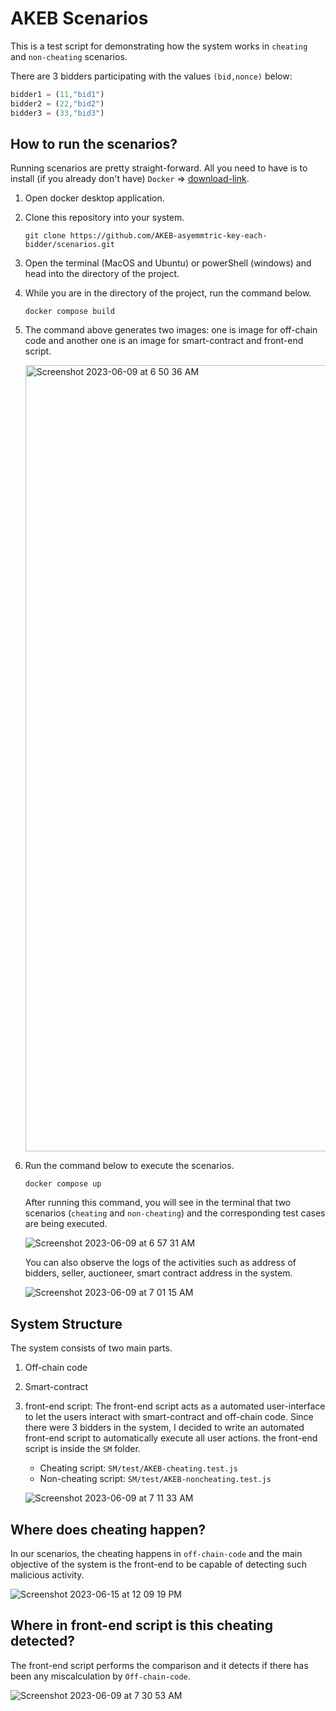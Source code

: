 # AKEB Scenarios

This is a test script for demonstrating how the system works in `cheating` and `non-cheating` scenarios.

There are 3 bidders participating with the values `(bid,nonce)` below:

```javaScript
bidder1 = (11,"bid1")
bidder2 = (22,"bid2")
bidder3 = (33,"bid3")
```

## How to run the scenarios?

Running scenarios are pretty straight-forward. All you need to have is to install (if you already don't have) `Docker` => [download-link](https://docs.docker.com/get-docker/).

1. Open docker desktop application.
2. Clone this repository into your system.

   ```git
   git clone https://github.com/AKEB-asyemmtric-key-each-bidder/scenarios.git
   ```

3. Open the terminal (MacOS and Ubuntu) or powerShell (windows) and head into the directory of the project.
4. While you are in the directory of the project, run the command below.

   ```docker
   docker compose build
   ```

5. The command above generates two images: one is image for off-chain code and another one is an image for smart-contract and front-end script.

   <img width="1258" alt="Screenshot 2023-06-09 at 6 50 36 AM" src="https://github.com/AKEB-asyemmtric-key-each-bidder/scenarios/assets/32008442/e304d430-5de5-4884-afcf-a3fc934f6f79">

6. Run the command below to execute the scenarios.

   ```docker
   docker compose up
   ```

   After running this command, you will see in the terminal that two scenarios (`cheating` and `non-cheating`) and the corresponding test cases are being executed.

   ![Screenshot 2023-06-09 at 6 57 31 AM](https://github.com/AKEB-asyemmtric-key-each-bidder/scenarios/assets/32008442/1050813a-5a65-4e55-9d1a-9061ba6bdc13)

   You can also observe the logs of the activities such as address of bidders, seller, auctioneer, smart contract address in the system.

   ![Screenshot 2023-06-09 at 7 01 15 AM](https://github.com/AKEB-asyemmtric-key-each-bidder/scenarios/assets/32008442/1b8f32e8-974c-4c3d-8e0d-6348c3e1498c)

## System Structure

The system consists of two main parts.

1. Off-chain code
2. Smart-contract
3. front-end script: The front-end script acts as a automated user-interface to let the users interact with smart-contract and off-chain code. Since there were 3 bidders in the system, I decided to write an automated front-end script to automatically execute all user actions. the front-end script is inside the `SM` folder.

   - Cheating script: `SM/test/AKEB-cheating.test.js`
   - Non-cheating script: `SM/test/AKEB-noncheating.test.js`

   ![Screenshot 2023-06-09 at 7 11 33 AM](https://github.com/AKEB-asyemmtric-key-each-bidder/scenarios/assets/32008442/58b0c7eb-395d-4b32-8591-141a3db4179d)

## Where does cheating happen?

In our scenarios, the cheating happens in `off-chain-code` and the main objective of the system is the front-end to be capable of detecting such malicious activity.

![Screenshot 2023-06-15 at 12 09 19 PM](https://github.com/AKEB-asyemmtric-key-each-bidder/scenarios/assets/32008442/bf40266d-80f5-41f3-aeab-7e5c8c902f9f)


## Where in front-end script is this cheating detected?

The front-end script performs the comparison and it detects if there has been any miscalculation by `Off-chain-code`.

![Screenshot 2023-06-09 at 7 30 53 AM](https://github.com/AKEB-asyemmtric-key-each-bidder/scenarios/assets/32008442/2ddfb229-5709-4cd6-9845-26496b7f5278)
